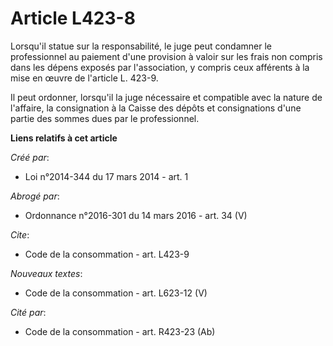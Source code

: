 # Article L423-8

Lorsqu'il statue sur la responsabilité, le juge peut condamner le professionnel au paiement d'une provision à valoir sur les
frais non compris dans les dépens exposés par l'association, y compris ceux afférents à la mise en œuvre de l'article L.
423-9. 

Il peut ordonner, lorsqu'il la juge nécessaire et compatible avec la nature de l'affaire, la consignation à la Caisse des
dépôts et consignations d'une partie des sommes dues par le professionnel.

**Liens relatifs à cet article**

_Créé par_:

  - Loi n°2014-344 du 17 mars 2014 - art. 1

_Abrogé par_:

  - Ordonnance n°2016-301 du 14 mars 2016 - art. 34 (V)

_Cite_:

  - Code de la consommation - art. L423-9

_Nouveaux textes_:

  - Code de la consommation - art. L623-12 (V)

_Cité par_:

  - Code de la consommation - art. R423-23 (Ab)
